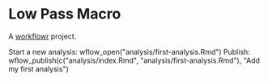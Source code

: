 # Low Pass Macro

A [workflowr][] project.

[workflowr]: https://github.com/workflowr/workflowr

Start a new analysis: wflow_open("analysis/first-analysis.Rmd")
Publish: wflow_publish(c("analysis/index.Rmd", "analysis/first-analysis.Rmd"),
              "Add my first analysis")
